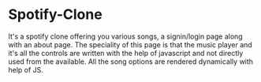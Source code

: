 # Spotify-Clone
It's a spotify clone offering you various songs, a signin/login page along with an about page.
The speciality of this page is that the music player and it's all the controls are written with the help of javascript and not directly used from the available.
All the song options are rendered dynamically with help of JS.
